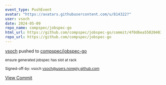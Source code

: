 ```yaml
---
event_type: PushEvent
avatar: "https://avatars.githubusercontent.com/u/814322?"
user: vsoch
date: 2024-05-09
repo_name: compspec/jobspec-go
html_url: https://github.com/compspec/jobspec-go/commit/4f0d6ea55020403389644da919129ad939b9952c
repo_url: https://github.com/compspec/jobspec-go
---
```


<a href='https://github.com/vsoch' target='_blank'>vsoch</a> pushed to <a href='https://github.com/compspec/jobspec-go' target='_blank'>compspec/jobspec-go</a>

<small>ensure generated jobspec has slot at rack

Signed-off-by: vsoch <vsoch@users.noreply.github.com></small>

<a href='https://github.com/compspec/jobspec-go/commit/4f0d6ea55020403389644da919129ad939b9952c' target='_blank'>View Commit</a>